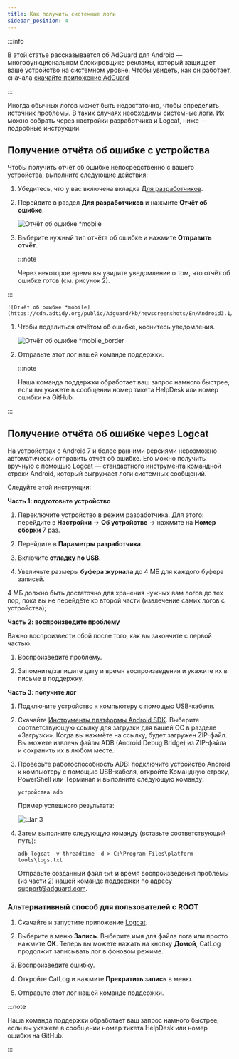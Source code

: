 ```yaml
---
title: Как получить системные логи
sidebar_position: 4
---
```


:::info

В этой статье рассказывается об AdGuard для Android — многофункциональном блокировщике рекламы, который защищает ваше устройство на системном уровне. Чтобы увидеть, как он работает, сначала [скачайте приложение AdGuard](https://agrd.io/download-kb-adblock)

:::

Иногда обычных логов может быть недостаточно, чтобы определить источник проблемы. В таких случаях необходимы системные логи. Их можно собрать через настройки разработчика и Logcat, ниже — подробные инструкции.

## Получение отчёта об ошибке с устройства

Чтобы получить отчёт об ошибке непосредственно с вашего устройства, выполните следующие действия:

1. Убедитесь, что у вас включена вкладка [Для разработчиков](https://developer.android.com/studio/run/device.html#developer-device-options).

1. Перейдите в раздел **Для разработчиков** и нажмите **Отчёт об ошибке**.

    ![Отчёт об ошибке *mobile](https://cdn.adtidy.org/public/Adguard/kb/newscreenshots/En/Android3.1/bugreporten.png)

1. Выберите нужный тип отчёта об ошибке и нажмите **Отправить отчёт**.

    :::note

    Через некоторое время вы увидите уведомление о том, что отчёт об ошибке готов (см. рисунок 2).


:::

    ![Отчёт об ошибке *mobile](https://cdn.adtidy.org/public/Adguard/kb/newscreenshots/En/Android3.1/bugreporteen.png)

1. Чтобы поделиться отчётом об ошибке, коснитесь уведомления.

    ![Отчёт об ошибке *mobile_border](https://cdn.adtidy.org/public/Adguard/kb/newscreenshots/En/Android3.1/bugreport3en.png)

1. Отправьте этот лог нашей команде поддержки.

    :::note

    Наша команда поддержки обработает ваш запрос намного быстрее, если вы укажете в сообщении номер тикета HelpDesk или номер ошибки на GitHub.


:::

## Получение отчёта об ошибке через Logcat

На устройствах с Android 7 и более ранними версиями невозможно автоматически отправить отчёт об ошибке. Его можно получить вручную с помощью Logcat — стандартного инструмента командной строки Android, который выгружает логи системных сообщений.

Следуйте этой инструкции:

**Часть 1: подготовьте устройство**

1. Переключите устройство в режим разработчика. Для этого: перейдите в **Настройки** → **Об устройстве** → нажмите на **Номер сборки** 7 раз.

1. Перейдите в **Параметры разработчика**.

1. Включите **отладку по USB**.

1. Увеличьте размеры **буфера журнала** до 4 МБ для каждого буфера записей.

4 МБ должно быть достаточно для хранения нужных вам логов до тех пор, пока вы не перейдёте ко второй части (извлечение самих логов с устройства);

**Часть 2: воспроизведите проблему**

Важно воспроизвести сбой после того, как вы закончите с первой частью.

1. Воспроизведите проблему.

1. Запомните/запишите дату и время воспроизведения и укажите их в письме в поддержку.

**Часть 3: получите лог**

1. Подключите устройство к компьютеру с помощью USB-кабеля.

1. Скачайте [Инструменты платформы Android SDK](https://developer.android.com/studio/releases/platform-tools#downloads). Выберите соответствующую ссылку для загрузки для вашей ОС в разделе «Загрузки». Когда вы нажмёте на ссылку, будет загружен ZIP-файл. Вы можете извлечь файлы ADB (Android Debug Bridge) из ZIP-файла и сохранить их в любом месте.

1. Проверьте работоспособность ADB: подключите устройство Android к компьютеру с помощью USB-кабеля, откройте Командную строку, PowerShell или Терминал и выполните следующую команду:

    `устройства adb`

    Пример успешного результата:

    ![Шаг 3](https://cdn.adtidy.org/content/kb/ad_blocker/android/logcat/logcat_step-3.png)

1. Затем выполните следующую команду (вставьте соответствующий путь):

    `adb logcat -v threadtime -d > C:\Program Files\platform-tools\logs.txt`

    Отправьте созданный файл `txt` и время воспроизведения проблемы (из части 2) нашей команде поддержки по адресу support@adguard.com.

### Альтернативный способ для пользователей с ROOT

1. Скачайте и запустите приложение [Logcat](https://play.google.com/store/apps/details?id=com.pluscubed.matlog).

1. Выберите в меню **Запись**. Выберите имя для файла лога или просто нажмите **OK**. Теперь вы можете нажать на кнопку **Домой**, CatLog продолжит записывать лог в фоновом режиме.

1. Воспроизведите ошибку.

1. Откройте CatLog и нажмите **Прекратить запись** в меню.

1. Отправьте этот лог нашей команде поддержки.

:::note

Наша команда поддержки обработает ваш запрос намного быстрее, если вы укажете в сообщении номер тикета HelpDesk или номер ошибки на GitHub.

:::

